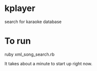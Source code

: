 kplayer
=======

search for karaoke database

# To run

ruby xml_song_search.rb

It takes about a minute to start up right now.
